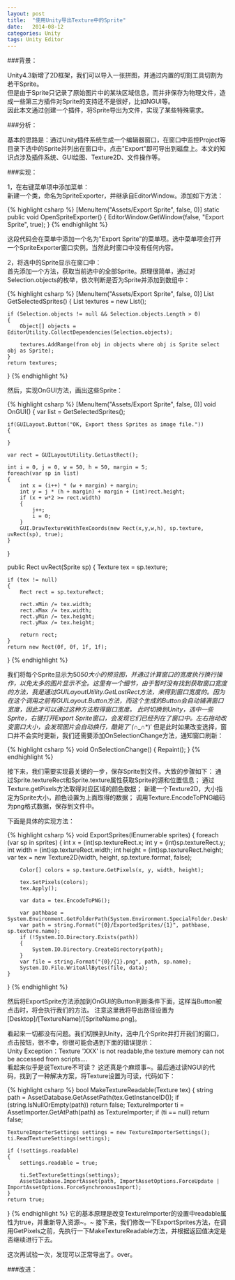 ```yaml
---
layout: post
title:  "使用Unity导出Texture中的Sprite"
date:   2014-08-12
categories: Unity
tags: Unity Editor
---
```


###背景：

Unity4.3新增了2D框架，我们可以导入一张拼图，并通过内置的切割工具切割为若干Sprite。<br>
但是由于Sprite只记录了原始图片中的某块区域信息，而并非保存为物理文件，造成一些第三方插件对Sprite的支持还不是很好，比如NGUI等。
<br>
因此本文通过创建一个插件，将Sprite导出为文件，实现了某些特殊需求。

###分析：

基本的思路是：通过Unity插件系统生成一个编辑器窗口，在窗口中监控Project等目录下选中的Sprite并列出在窗口中。点击"Export"即可导出到磁盘上。本文的知识点涉及插件系统、GUI绘图、Texture2D、文件操作等。

###实现：

1，在右键菜单项中添加菜单：<br>
新建一个类，命名为SpriteExporter，并继承自EditorWindow。添加如下方法：

{% highlight csharp %}
[MenuItem("Assets/Export Sprite", false, 0)]
static public void OpenSpriteExporter()
{
    EditorWindow.GetWindow<SpriteExporter>(false, "Export Sprite", true);
}
{% endhighlight %}

这段代码会在菜单中添加一个名为"Export Sprite"的菜单项。选中菜单项会打开一个SpriteExporter窗口实例。当然此时窗口中没有任何内容。

2，将选中的Sprite显示在窗口中：<br>
首先添加一个方法，获取当前选中的全部Sprite。原理很简单，通过对Selection.objects的枚举，依次判断是否为Sprite并添加到数组中：

{% highlight csharp %}
[MenuItem("Assets/Export Sprite", false, 0)]
List<Sprite> GetSelectedSprites()
{
    List<Sprite> textures = new List<Sprite>();

    if (Selection.objects != null && Selection.objects.Length > 0)
    {
        Object[] objects = EditorUtility.CollectDependencies(Selection.objects);

        textures.AddRange(from obj in objects where obj is Sprite select obj as Sprite);
    }
    return textures;
}
{% endhighlight %}

然后，实现OnGUI方法，画出这些Sprite：

{% highlight csharp %}
[MenuItem("Assets/Export Sprite", false, 0)]
void OnGUI()
{
    var list = GetSelectedSprites();

    if(GUILayout.Button("OK, Export thess Sprites as image file."))
    {
        
    }

    var rect = GUILayoutUtility.GetLastRect();

    int i = 0, j = 0, w = 50, h = 50, margin = 5;
    foreach(var sp in list)
    {
        int x = (i++) * (w + margin) + margin;
        int y = j * (h + margin) + margin + (int)rect.height;
        if (x + w*2 >= rect.width)
        {
            j++;
            i = 0;
        }
        GUI.DrawTextureWithTexCoords(new Rect(x,y,w,h), sp.texture, uvRect(sp), true);
    }
}

public Rect uvRect(Sprite sp)
{
    Texture tex = sp.texture;

    if (tex != null)
    {
        Rect rect = sp.textureRect;

        rect.xMin /= tex.width;
        rect.xMax /= tex.width;
        rect.yMin /= tex.height;
        rect.yMax /= tex.height;

        return rect;
    }
    return new Rect(0f, 0f, 1f, 1f);
}
{% endhighlight %}

我们将每个Sprite显示为50*50大小的预览图，并通过计算窗口的宽度执行换行操作，以免太多的图片显示不全。这里有一个细节，由于暂时没有找到获取窗口宽度的方法，我是通过GUILayoutUtility.GetLastRect方法，来得到窗口宽度的。因为在这个调用之前有GUILayout.Button方法，而这个生成的Button会自动铺满窗口宽度，因此才可以通过这种方法取得窗口宽度。
此时切换到Unity，选中一些Sprite，右键打开Export Sprite窗口，会发现它们已经列在了窗口中。左右拖动改变窗口大小，会发现图片会自动换行，酷毙了`(*∩_∩*)′
但是此时如果改变选择，窗口并不会实时更新，我们还需要添加OnSelectionChange方法，通知窗口刷新：

{% highlight csharp %}
void OnSelectionChange()
{
    Repaint();
}
{% endhighlight %}

接下来，我们需要实现最关键的一步，保存Sprite到文件。大致的步骤如下：
通过Sprite.textureRect和Sprite.texture属性获取Sprite的源和位置信息；
通过Texture.getPixels方法取得对应区域的颜色数据；
新建一个Texture2D，大小指定为Sprite大小，颜色设置为上面取得的数据；
调用Texture.EncodeToPNG编码为png格式数据，保存到文件中。

下面是具体的实现方法：

{% highlight csharp %}
void ExportSprites(IEnumerable<Sprite> sprites)
{
    foreach (var sp in sprites)
    {
        int x = (int)sp.textureRect.x;
        int y = (int)sp.textureRect.y;
        int width = (int)sp.textureRect.width;
        int height = (int)sp.textureRect.height;
        var tex = new Texture2D(width, height, sp.texture.format, false);

        Color[] colors = sp.texture.GetPixels(x, y, width, height);

        tex.SetPixels(colors);
        tex.Apply();

        var data = tex.EncodeToPNG();

        var pathbase = System.Environment.GetFolderPath(System.Environment.SpecialFolder.Desktop);
        var path = string.Format("{0}/ExportedSprites/{1}", pathbase, sp.texture.name);
        if (!System.IO.Directory.Exists(path))
        {
            System.IO.Directory.CreateDirectory(path);
        }
        var file = string.Format("{0}/{1}.png", path, sp.name);
        System.IO.File.WriteAllBytes(file, data);
    }
}
{% endhighlight %}

然后将ExportSprite方法添加到OnGUI的Button判断条件下面，这样当Button被点击时，将会执行我们的方法。
注意这里我将导出路径设置为[Desktop]/[TextureName]/[SpriteName.png]。

看起来一切都没有问题。我们切换到Unity，选中几个Sprite并打开我们的窗口，点击按钮，很不幸，你很可能会遇到下面的错误提示：<br>
    Unity Exception：Texture 'XXX' is not readable,the texture memory can not be accessed from scripts....<br>
看起来似乎是说Texture不可读？
这还真是个麻烦事~。最后通过读NGUI的代码，找到了一种解决方案，将Texture设置为可读，代码如下：

{% highlight csharp %}
bool MakeTextureReadable(Texture tex)
{
    string path = AssetDatabase.GetAssetPath(tex.GetInstanceID());
    if (string.IsNullOrEmpty(path)) return false;
    TextureImporter ti = AssetImporter.GetAtPath(path) as TextureImporter;
    if (ti == null) return false;

    TextureImporterSettings settings = new TextureImporterSettings();
    ti.ReadTextureSettings(settings);

    if (!settings.readable)
    {
        settings.readable = true;

        ti.SetTextureSettings(settings);
        AssetDatabase.ImportAsset(path, ImportAssetOptions.ForceUpdate | ImportAssetOptions.ForceSynchronousImport);
    }
    return true;
}
{% endhighlight %}
它的基本原理是改变TextureImporter的设置中readable属性为true，并重新导入资源~。~
接下来，我们修改一下ExportSprites方法，在调用GetPixels之前，先执行一下MakeTextureReadable方法，并根据返回值决定是否继续进行下去。

这次再试验一次，发现可以正常导出了。over。

###改进：




